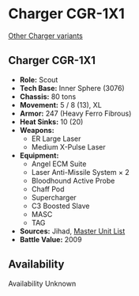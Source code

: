 # Charger CGR-1X1

[Other Charger variants](../charger.md)

## Charger CGR-1X1
- **Role:** Scout
- **Tech Base:** Inner Sphere (3076)
- **Chassis:** 80 tons
- **Movement:** 5 / 8 (13), XL
- **Armor:** 247 (Heavy Ferro Fibrous)
- **Heat Sinks:** 10 (20)
- **Weapons:**
  - ER Large Laser
  - Medium X-Pulse Laser
- **Equipment:**
  - Angel ECM Suite
  - Laser Anti-Missile System × 2
  - Bloodhound Active Probe
  - Chaff Pod
  - Supercharger
  - C3 Boosted Slave
  - MASC
  - TAG
- **Sources:** Jihad, [Master Unit List](http://masterunitlist.info/Unit/Details/563/charger-cgr-1x1)
- **Battle Value:** 2009

## Availability

Availability Unknown

